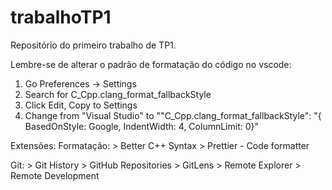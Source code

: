 # trabalhoTP1
Repositório do primeiro trabalho de TP1.

Lembre-se de alterar o padrão de formatação do código no vscode:

  1. Go Preferences -> Settings
  2. Search for C_Cpp.clang_format_fallbackStyle
  3. Click Edit, Copy to Settings
  4. Change from "Visual Studio" to ""C_Cpp.clang_format_fallbackStyle": "{ BasedOnStyle: Google, IndentWidth: 4, ColumnLimit: 0}"
  
Extensões:
  Formatação:
    > Better C++ Syntax
    > Prettier - Code formatter
    
  Git:
    > Git History
    > GitHub Repositories
    > GitLens
    > Remote Explorer
    > Remote Development
